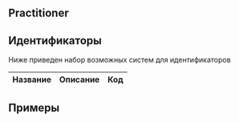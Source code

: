 ## Practitioner



## Идентификаторы

Ниже приведен набор возможных систем для идентификаторов

| Название  | Описание  | Код |
| ------------- | ------------- |------------- |




## Примеры